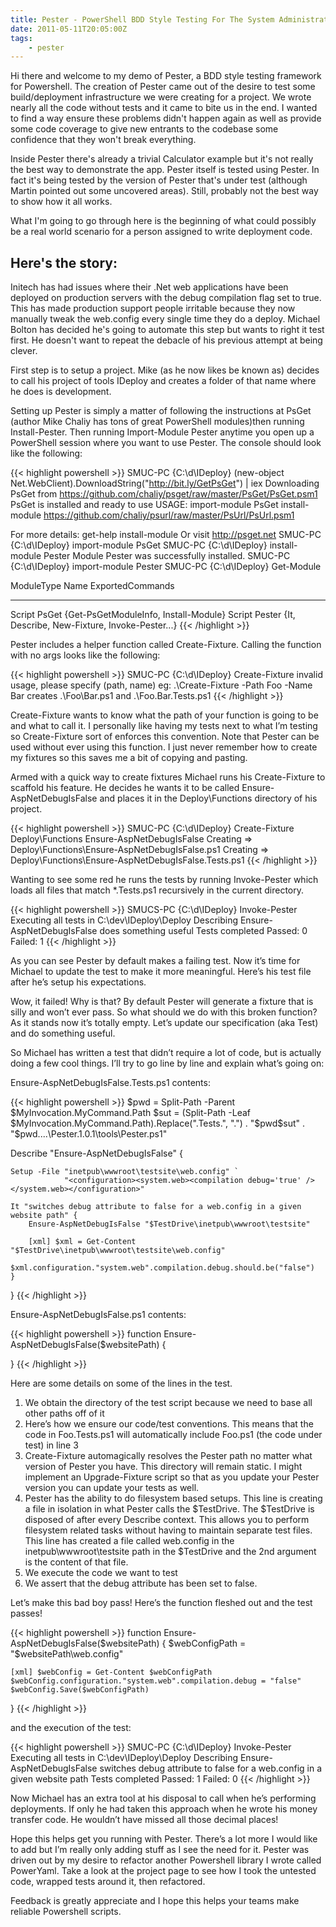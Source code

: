 ```yaml
---
title: Pester - PowerShell BDD Style Testing For The System Administrator
date: 2011-05-11T20:05:00Z
tags:
    - pester
---
```

Hi there and welcome to my demo of Pester, a BDD style testing framework for Powershell. The creation of Pester came out of the desire to test some build/deployment infrastructure we were creating for a project. We wrote nearly all the code without tests and it came to bite us in the end. I wanted to find a way ensure these problems didn't happen again as well as provide some code coverage to give new entrants to the codebase some confidence that they won't break everything.

Inside Pester there's already a trivial Calculator example but it's not really the best way to demonstrate the app. Pester itself is tested using Pester. In fact it's being tested by the version of Pester that's under test (although Martin pointed out some uncovered areas). Still, probably not the best way to show how it all works.

What I'm going to go through here is the beginning of what could possibly be a real world scenario for a person assigned to write deployment code.

## Here's the story:

Initech has had issues where their .Net web applications have been deployed on production servers with the debug compilation flag set to true. This has made production support people irritable because they now manually tweak the web.config every single time they do a deploy. Michael Bolton has decided he's going to automate this step but wants to right it test first. He doesn't want to repeat the debacle of his previous attempt at being clever.

First step is to setup a project. Mike (as he now likes be known as) decides to call his project of tools IDeploy and creates a folder of that name where he does is development. 

Setting up Pester is simply a matter of following the instructions at PsGet (author Mike Chaliy has tons of great PowerShell modules)then running Install-Pester. Then running Import-Module Pester anytime you open up a PowerShell session where you want to use Pester. The console should look like the following:

{{< highlight powershell >}}
SMUC-PC {C:\d\IDeploy} (new-object Net.WebClient).DownloadString("http://bit.ly/GetPsGet") | iex
Downloading PsGet from https://github.com/chaliy/psget/raw/master/PsGet/PsGet.psm1
PsGet is installed and ready to use
USAGE:
    import-module PsGet
    install-module https://github.com/chaliy/psurl/raw/master/PsUrl/PsUrl.psm1

For more details:
    get-help install-module
Or visit http://psget.net
SMUC-PC {C:\d\IDeploy} import-module PsGet
SMUC-PC {C:\d\IDeploy} install-module Pester
Module Pester was successfully installed.
SMUC-PC {C:\d\IDeploy} import-module Pester
SMUC-PC {C:\d\IDeploy} Get-Module

ModuleType Name                      ExportedCommands
---------- ----                      ----------------
Script     PsGet                     {Get-PsGetModuleInfo, Install-Module}
Script     Pester                    {It, Describe, New-Fixture, Invoke-Pester...}
{{< /highlight >}}

Pester includes a helper function called Create-Fixture. Calling the function with no args looks like the following:

{{< highlight powershell >}}
SMUC-PC {C:\d\IDeploy} Create-Fixture
invalid usage, please specify (path, name)
eg: .\Create-Fixture -Path Foo -Name Bar
creates .\Foo\Bar.ps1 and .\Foo.Bar.Tests.ps1
{{< /highlight >}}

Create-Fixture wants to know what the path of your function is going to be and what to call it. I personally like having my tests next to what I’m testing so Create-Fixture sort of enforces this convention. Note that Pester can be used without ever using this function. I just never remember how to create my fixtures so this saves me a bit of copying and pasting.

Armed with a quick way to create fixtures Michael runs his Create-Fixture to scaffold his feature. He decides he wants it to be called Ensure-AspNetDebugIsFalse and places it in the Deploy\Functions directory of his project.

{{< highlight powershell >}}
SMUC-PC {C:\d\IDeploy} Create-Fixture Deploy\Functions Ensure-AspNetDebugIsFalse
Creating => Deploy\Functions\Ensure-AspNetDebugIsFalse.ps1
Creating => Deploy\Functions\Ensure-AspNetDebugIsFalse.Tests.ps1
{{< /highlight >}}

Wanting to see some red he runs the tests by running Invoke-Pester which loads all files that match *.Tests.ps1 recursively in the current directory.

{{< highlight powershell >}}
SMUCS-PC {C:\d\IDeploy} Invoke-Pester
Executing all tests in C:\dev\IDeploy\Deploy
Describing Ensure-AspNetDebugIsFalse
does something useful
Tests completed
Passed: 0 Failed: 1
{{< /highlight >}}

As you can see Pester by default makes a failing test. Now it’s time for Michael to update the test to make it more meaningful. Here’s his test file after he’s setup his expectations.

Wow, it failed! Why is that? By default Pester will generate a fixture that is silly and won’t ever pass. So what should we do with this broken function? As it stands now it’s totally empty. Let’s update our specification (aka Test) and do something useful.

So Michael has written a test that didn’t require a lot of code, but is actually doing a few cool things. I’ll try to go line by line and explain what’s going on:

Ensure-AspNetDebugIsFalse.Tests.ps1 contents:

{{< highlight powershell >}}
$pwd = Split-Path -Parent $MyInvocation.MyCommand.Path
$sut = (Split-Path -Leaf $MyInvocation.MyCommand.Path).Replace(".Tests.", ".")
. "$pwd\$sut"
. "$pwd\..\..\Pester.1.0.1\tools\Pester.ps1"
 
Describe "Ensure-AspNetDebugIsFalse" {
 
    Setup -File "inetpub\wwwroot\testsite\web.config" `
                "<configuration><system.web><compilation debug='true' /></system.web></configuration>"
 
    It "switches debug attribute to false for a web.config in a given website path" {
        Ensure-AspNetDebugIsFalse "$TestDrive\inetpub\wwwroot\testsite"
 
        [xml] $xml = Get-Content "$TestDrive\inetpub\wwwroot\testsite\web.config"
        $xml.configuration."system.web".compilation.debug.should.be("false")
    }
}
{{< /highlight >}}

Ensure-AspNetDebugIsFalse.ps1 contents:

{{< highlight powershell >}}
function Ensure-AspNetDebugIsFalse($websitePath) {

}
{{< /highlight >}}

Here are some details on some of the lines in the test.

1. We obtain the directory of the test script because we need to base all other paths off of it
2. Here’s how we ensure our code/test conventions. This means that the code in Foo.Tests.ps1 will automatically include Foo.ps1 (the code under test) in line 3
3. Create-Fixture automagically resolves the Pester path no matter what version of Pester you have. This directory will remain static. I might implement an Upgrade-Fixture script so that as you update your Pester version you can update your tests as well.
4. Pester has the ability to do filesystem based setups. This line is creating a file in isolation in what Pester calls the $TestDrive. The $TestDrive is disposed of after every Describe context. This allows you to perform filesystem related tasks without having to maintain separate test files. This line has created a file called web.config in the inetpub\wwwroot\testsite path in the $TestDrive and the 2nd argument is the content of that file.
5. We execute the code we want to test
6. We assert that the debug attribute has been set to false.

Let’s make this bad boy pass! Here’s the function fleshed out and the test passes!

{{< highlight powershell >}}
function Ensure-AspNetDebugIsFalse($websitePath) {
    $webConfigPath = "$websitePath\web.config"
 
    [xml] $webConfig = Get-Content $webConfigPath
    $webConfig.configuration."system.web".compilation.debug = "false"
    $webConfig.Save($webConfigPath)
}
{{< /highlight >}}

and the execution of the test:

{{< highlight powershell >}}
SMUC-PC {C:\d\IDeploy} Invoke-Pester
Executing all tests in C:\dev\IDeploy\Deploy
Describing Ensure-AspNetDebugIsFalse
switches debug attribute to false for a web.config in a given website path
Tests completed
Passed: 1 Failed: 0
{{< /highlight >}}

Now Michael has an extra tool at his disposal to call when he’s performing deployments. If only he had taken this approach when he wrote his money transfer code. He wouldn’t have missed all those decimal places!

Hope this helps get you running with Pester. There’s a lot more I would like to add but I’m really only adding stuff as I see the need for it. Pester was driven out by my desire to refactor another Powershell library I wrote called PowerYaml. Take a look at the project page to see how I took the untested code, wrapped tests around it, then refactored.

Feedback is greatly appreciate and I hope this helps your teams make reliable Powershell scripts.
